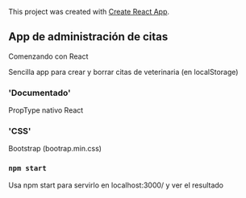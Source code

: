 This project was created with [Create React App](https://github.com/facebook/create-react-app).

## App de administración de citas

Comenzando con React

Sencilla app para crear y borrar citas de veterinaria (en localStorage)

### 'Documentado'

PropType nativo React

### 'CSS'

Bootstrap (bootrap.min.css)

### `npm start`

Usa npm start para servirlo en localhost:3000/ y ver el resultado
